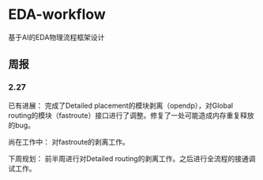 # EDA-workflow
基于AI的EDA物理流程框架设计

## 周报
### 2.27

已有进展：
完成了Detailed placement的模块剥离（opendp），对Global routing的模块（fastroute）接口进行了调整。修复了一处可能造成内存重复释放的bug。

尚在工作中：
对fastroute的剥离工作。

下周规划：
前半周进行对Detailed routing的剥离工作。之后进行全流程的接通调试工作。
